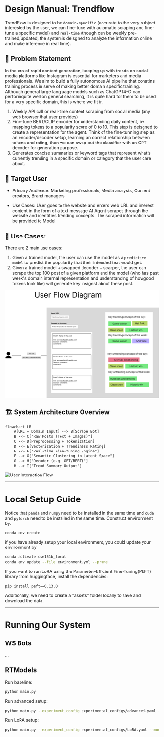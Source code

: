 # Design Manual: Trendflow
TrendFlow is designed to be `domain-specific` (accurate to the very subject interested by the user, we can fine-tune with automatic scraping and fine-tune a specific model) and `real-time` (though can be weekly pre-trained/updated, the systemis deisgned to analyze the information online and make inference in real time).

## 🎯 Problem Statement
In the era of rapid content generation, keeping up with trends on social media platforms like Instagram is essential for marketers and media professionals. We aim to build a fully autonomous AI pipeline that conatins training process in serve of making better domain specific training. Although general large langiuage models such as ChatGPT4-O can performquite well on general searching, it is quite hard for them to be used for a very specific domain, this is where we fit in.

1. Weekly API call or real-time content scraping from social media (any web browser that user provides)
2. Fine-tune BERT/CLIP encoder for understanding daily content, by mapping tokens to a popularity score of 0 to 10. This step is deisgned to create a representation for the agent. Think of the fine-tunning step as an encoder/decoder setup, learning an correct relationship between tokens and rating, then we can swap out the classifier with an GPT decoder for generation purpose.
3. Generates concise summaries or keyword tags that represent what’s currently trending in a specific domain or category that the user care about.

## 🧠 Target User
- Primary Audience: Marketing professionals, Media analysts, Content creators, Brand managers

- Use Cases: User goes to the website and enters web URL and interest content in the form of a text message AI Agent scrapes through the website and identifies trending concepts. The scraped information will be provided to Model

## 👤 Use Cases:
There are 2 main use cases:
1. Given a trained model, the user can use the model as a `predictive model` to predict the popularity that their intended text would get.
2. Given a trained model + swapped decoder + scarper, the user can scrape the top 100 post of a given platform and the model (who has past week's domain internal representation and understanding of howgood tokens look like) will generate key insignst about these post.

![User Interaction Flow](assets/images/User_Digram.png)

## 🏗️ System Architecture Overview

```mermaid
flowchart LR
    A[URL + Domain Input] --> B[Scrape Bot]
    B --> C["Raw Posts (Text + Images)"]
    C --> D[Preprocessing + Tokenization]
    D --> E[Vectorization + Trendiness Rating]
    E --> F["Real-time Fine-tuning Engine"]
    F --> G["Semantic Clustering in Latent Space"]
    G --> H["Decoder (e.g. GPT/BERT)"]
    H --> I["Trend Summary Output"]

```

![User Interaction Flow](assets/images/Data_Flow_Chart.png)

---

# Local Setup Guide
Notice that `panda` and `numpy` need to be installed in the same time and `cuda` and `pytorch` need to be installed in the same time. Construct environment by:

```bash
conda env create
```
if you have already setup your local environment, you could update your environment by

```bash
conda activate cse151b_local
conda env update --file environment.yml --prune
```

If you want to run LoRA using the Parameter-Efficient Fine-Tuning(PEFT) library from huggingface, install the dependencies:
```bash
pip install peft==0.13.0
```

Additionally, we need to create a "assets" folder locally to save and download the data.

---

# Running Our System

## WS Bots
...

## RTModels

Run baseline:
```bash
python main.py
```

Run advanced setup:
```bash
python main.py --experiment_config experimental_configs/advanced.yaml --model_config model_configs/advanced.yaml

```

Run LoRA setup:
```bash
python main.py --experiment_config experimental_configs/LoRA.yaml --model_config model_configs/LoRA.yaml
```
